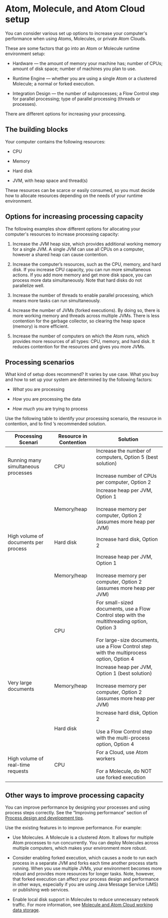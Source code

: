 # Atom, Molecule, and Atom Cloud setup 

<head>
  <meta name="guidename" content="Integration"/>
  <meta name="context" content="GUID-60a6c21e-add1-44b7-a549-1067b864404b"/>
</head>


You can consider various set up options to increase your computer's performance when using Atoms, Molecules, or private Atom Clouds.

These are some factors that go into an Atom or Molecule runtime environment setup:

- Hardware — the amount of memory your machine has; number of CPUs; amount of disk space; number of machines you plan to use.

- Runtime Engine — whether you are using a single Atom or a clustered Molecule; a normal or forked execution.

- Integration Design — the number of subprocesses; a Flow Control step for parallel processing; type of parallel processing (threads or processes).


There are different options for increasing your processing.

## The building blocks

Your computer contains the following resources:

- CPU

- Memory

- Hard disk

- JVM, with heap space and thread(s)

These resources can be scarce or easily consumed, so you must decide how to allocate resources depending on the needs of your runtime environment.
## Options for increasing processing capacity 

The following examples show different options for allocating your computer's resources to increase processing capacity:

1. Increase the JVM heap size, which provides additional working memory for a single JVM. A single JVM can use all CPUs on a computer, however a shared heap can cause contention.

2.  Increase the computer’s resources, such as the CPU, memory, and hard disk. If you increase CPU capacity, you can run more simultaneous actions. If you add more memory and get more disk space, you can process more data simultaneously. Note that hard disks do not parallelize well.

3. Increase the number of threads to enable parallel processing, which means more tasks can run simultaneously.

4. Increase the number of JVMs (forked executions). By doing so, there is more working memory and threads across multiple JVMs. There is less contention for the garbage collector, so clearing the heap space (memory) is more efficient.

5. Increase the number of computers on which the Atom runs, which provides more resources of all types: CPU, memory, and hard disk. It reduces contention for the resources and gives you more JVMs.

## Processing scenarios 

What kind of setup does recommend? It varies by use case. What you buy and how to set up your system are determined by the following factors:

- *What* you are processing

- *How* you are processing the data

- *How much* you are trying to process


Use the following table to identify your processing scenario, the resource in contention, and to find ’s recommended solution.

| Processing Scenari | Resource in Contention | Solution |
| --- | --- | --- |
| Running many simultaneous processes | CPU | Increase the number of computers, Option 5 (best solution)<br /><br />Increase number of CPUs per computer, Option 2 |
| | Memory/heap | Increase heap per JVM, Option 1<br /><br />Increase memory per computer, Option 2 (assumes more heap per JVM) |
| High volume of documents per process | Hard disk | Increase hard disk, Option 2 |
| | Memory/heap | Increase heap per JVM, Option 1<br /><br />Increase memory per computer, Option 2 (assumes more heap per JVM) |
| | CPU | For small-sized documents, use a Flow Control step with the multithreading option, Option 3<br /><br />For large-size documents, use a Flow Control step with the multiprocess option, Option 4 |
| Very large documents | Memory/heap | Increase heap per JVM, Option 1 (best solution)<br /><br />Increase memory per computer, Option 2 (assumes more heap per JVM) |
| | Hard disk | Increase hard disk, Option 2<br /><br />Use a Flow Control step with the multi-process option, Option 4 |
| High volume of real-time requests | CPU | For a Cloud, use Atom workers<br /><br />For a Molecule, do NOT use forked execution |

## Other ways to improve processing capacity 

You can improve performance by designing your processes and using process steps correctly. See the “Improving performance” section of [Process design and development tips](../Process%20building/c-atm-Process_design_and_development_tips_f9c8f5ed-dd9d-48a8-b0e4-47e5d6762c4f.md).

Use the existing features in to improve performance. For example:

- Use Molecules. A Molecule is a clustered Atom. It allows for multiple Atom processes to run concurrently. You can deploy Molecules across multiple computers, which makes your environment more robust.

- Consider enabling forked execution, which causes a node to run each process in a separate JVM and forks each time another process starts running. When you use multiple JVMs, your environment becomes more robust and provides more resources for longer tasks. Note, however, that forked execution can affect your process design and performance in other ways, especially if you are using Java Message Service (JMS) or publishing web services.

- Enable local disk support in Molecules to reduce unnecessary network traffic. For more information, see [Molecule and Atom Cloud working data storage](../Integration%20management/c-atm-Molecule_and_Atom_Cloud_working_data_storage_b18ef1af-1e37-4a33-8712-d600f4e7b29d.md).